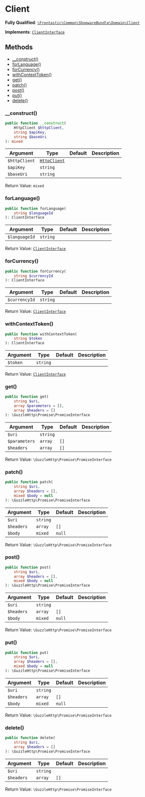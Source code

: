 #  Client

**Fully Qualified**: [`\Frontastic\Common\ShopwareBundle\Domain\Client`](../../../../src/php/ShopwareBundle/Domain/Client.php)

**Implements**: [`ClientInterface`](ClientInterface.md)

## Methods

* [__construct()](#__construct)
* [forLanguage()](#forlanguage)
* [forCurrency()](#forcurrency)
* [withContextToken()](#withcontexttoken)
* [get()](#get)
* [patch()](#patch)
* [post()](#post)
* [put()](#put)
* [delete()](#delete)

### __construct()

```php
public function __construct(
    HttpClient $httpClient,
    string $apiKey,
    string $baseUri
): mixed
```

Argument|Type|Default|Description
--------|----|-------|-----------
`$httpClient`|[`HttpClient`](../../HttpClient.md)||
`$apiKey`|`string`||
`$baseUri`|`string`||

Return Value: `mixed`

### forLanguage()

```php
public function forLanguage(
    string $languageId
): ClientInterface
```

Argument|Type|Default|Description
--------|----|-------|-----------
`$languageId`|`string`||

Return Value: [`ClientInterface`](ClientInterface.md)

### forCurrency()

```php
public function forCurrency(
    string $currencyId
): ClientInterface
```

Argument|Type|Default|Description
--------|----|-------|-----------
`$currencyId`|`string`||

Return Value: [`ClientInterface`](ClientInterface.md)

### withContextToken()

```php
public function withContextToken(
    string $token
): ClientInterface
```

Argument|Type|Default|Description
--------|----|-------|-----------
`$token`|`string`||

Return Value: [`ClientInterface`](ClientInterface.md)

### get()

```php
public function get(
    string $uri,
    array $parameters = [],
    array $headers = []
): \GuzzleHttp\Promise\PromiseInterface
```

Argument|Type|Default|Description
--------|----|-------|-----------
`$uri`|`string`||
`$parameters`|`array`|`[]`|
`$headers`|`array`|`[]`|

Return Value: `\GuzzleHttp\Promise\PromiseInterface`

### patch()

```php
public function patch(
    string $uri,
    array $headers = [],
    mixed $body = null
): \GuzzleHttp\Promise\PromiseInterface
```

Argument|Type|Default|Description
--------|----|-------|-----------
`$uri`|`string`||
`$headers`|`array`|`[]`|
`$body`|`mixed`|`null`|

Return Value: `\GuzzleHttp\Promise\PromiseInterface`

### post()

```php
public function post(
    string $uri,
    array $headers = [],
    mixed $body = null
): \GuzzleHttp\Promise\PromiseInterface
```

Argument|Type|Default|Description
--------|----|-------|-----------
`$uri`|`string`||
`$headers`|`array`|`[]`|
`$body`|`mixed`|`null`|

Return Value: `\GuzzleHttp\Promise\PromiseInterface`

### put()

```php
public function put(
    string $uri,
    array $headers = [],
    mixed $body = null
): \GuzzleHttp\Promise\PromiseInterface
```

Argument|Type|Default|Description
--------|----|-------|-----------
`$uri`|`string`||
`$headers`|`array`|`[]`|
`$body`|`mixed`|`null`|

Return Value: `\GuzzleHttp\Promise\PromiseInterface`

### delete()

```php
public function delete(
    string $uri,
    array $headers = []
): \GuzzleHttp\Promise\PromiseInterface
```

Argument|Type|Default|Description
--------|----|-------|-----------
`$uri`|`string`||
`$headers`|`array`|`[]`|

Return Value: `\GuzzleHttp\Promise\PromiseInterface`

